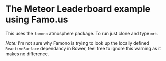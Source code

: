 # The Meteor Leaderboard example using Famo.us

This uses the `famono` atmosphere package. To run just clone and type `mrt`. 

*Note:*
I'm not sure why Famono is trying to look up the locally defined `ReactiveSurface` 
dependancy in Bower, feel free to ignore this warning as it makes no difference.